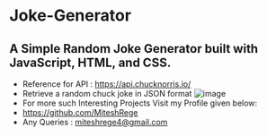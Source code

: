# Joke-Generator
## A Simple Random Joke Generator built with JavaScript, HTML, and CSS.
- Reference for API : https://api.chucknorris.io/
- Retrieve a random chuck joke in JSON format
![image](https://github.com/MiteshRege/Joke-Generator/assets/73270681/18c203d6-a2f5-4955-8cfc-6c2c85b98f03)<br>
- For more such Interesting Projects Visit my Profile given below:
- https://github.com/MiteshRege
- Any Queries : miteshrege4@gmail.com
